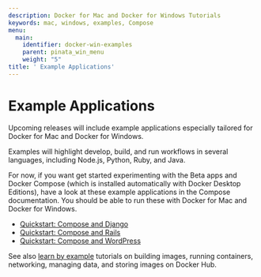 ```yaml
---
description: Docker for Mac and Docker for Windows Tutorials
keywords: mac, windows, examples, Compose
menu:
  main:
    identifier: docker-win-examples
    parent: pinata_win_menu
    weight: "5"
title: ' Example Applications'
---
```


#  Example Applications

Upcoming releases will include example applications especially tailored for Docker for Mac and Docker for Windows.

Examples will highlight develop, build, and run workflows in several languages, including Node.js, Python, Ruby, and Java.

For now, if you want get started experimenting with the Beta apps and Docker Compose (which is installed automatically with Docker Desktop Editions), have a look at these example applications in the Compose documentation. You should be able to run these with Docker for Mac and Docker for Windows.

- [Quickstart: Compose and Django](/compose/django/)
- [Quickstart: Compose and Rails](/compose/rails/)
- [Quickstart: Compose and WordPress](/compose/wordpress/)

See also [learn by example](/engine/tutorials/) tutorials on building images, running containers, networking, managing data, and storing images on Docker Hub.